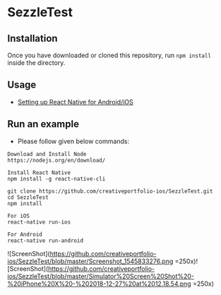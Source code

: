 # SezzleTest

## Installation
Once you have downloaded or cloned this repository, run `npm install` inside the directory.

## Usage
- [Setting up React Native for Android/iOS](https://facebook.github.io/react-native/docs/getting-started)

## Run an example
* Please follow given below commands:
```
Download and Install Node
https://nodejs.org/en/download/

Install React Native 
npm install -g react-native-cli

git clone https://github.com/creativeportfolio-ios/SezzleTest.git
cd SezzleTest
npm install

For iOS
react-native run-ios

For Android
react-native run-android

```

![ScreenShot](https://github.com/creativeportfolio-ios/SezzleTest/blob/master/Screenshot_1545833276.png =250x)![ScreenShot](https://github.com/creativeportfolio-ios/SezzleTest/blob/master/Simulator%20Screen%20Shot%20-%20iPhone%20X%20-%202018-12-27%20at%2012.18.54.png =250x)
